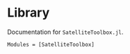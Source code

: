 Library
=======

Documentation for `SatelliteToolbox.jl`.

```@autodocs
Modules = [SatelliteToolbox]
```
